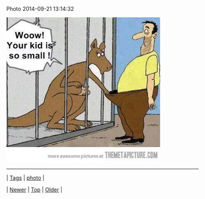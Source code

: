 <!--
title: Photo 2014-09-21 13
date: 2020-06-28T15:27:00.385Z
tags: photo
-->


Photo 2014-09-21 13:14:32

![](98051633314-0.jpg)

<!--BOTTOM-POST-NAVIGATION-->
---

| [Tags](tags.md) | [photo](tag-photo.md) |

| [Newer](98051040887.md) | [Top](index.md) | [Older](98148073399.md) |